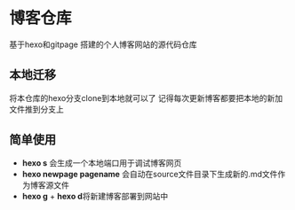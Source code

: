 # 博客仓库
基于hexo和gitpage 搭建的个人博客网站的源代码仓库
## 本地迁移
将本仓库的hexo分支clone到本地就可以了
记得每次更新博客都要把本地的新加文件推到分支上
## 简单使用
- **hexo s** 会生成一个本地端口用于调试博客网页
- **hexo newpage pagename** 会自动在source文件目录下生成新的.md文件作为博客源文件
- **hexo g**  + **hexo d**将新建博客部署到网站中
